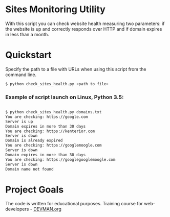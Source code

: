 # Sites Monitoring Utility

With this script you can check website health measuring two parameters: if the website is up and correctly responds over HTTP and if domain expires in less than a month.

# Quickstart

Specify the path to a file with URLs when using this script from the command line.

```bash
$ python check_sites_health.py <path to file>
```

### Example of script launch on Linux, Python 3.5:

```bash

$ python check_sites_health.py domains.txt
You are checking: https://google.com
Server is up
Domain expires in more than 30 days
You are checking: https://kenterior.com
Server is down
Domain is already expired
You are checking: https://googlemoogle.com
Server is down
Domain expires in more than 30 days
You are checking: https://googlegooglemoogle.com
Server is down
Domain name not found

```

# Project Goals

The code is written for educational purposes. Training course for web-developers - [DEVMAN.org](https://devman.org)
